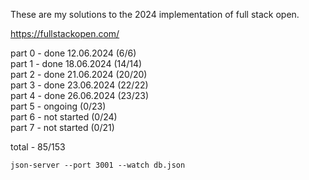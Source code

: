 These are my solutions to the 2024 implementation of full stack open. 

https://fullstackopen.com/

part 0 - done 12.06.2024 (6/6)  
part 1 - done 18.06.2024 (14/14)  
part 2 - done 21.06.2024 (20/20)  
part 3 - done 23.06.2024 (22/22)  
part 4 - done 26.06.2024 (23/23)   
part 5 - ongoing (0/23)  
part 6 - not started (0/24)  
part 7 - not started (0/21)  

total - 85/153

```
json-server --port 3001 --watch db.json
``` 
